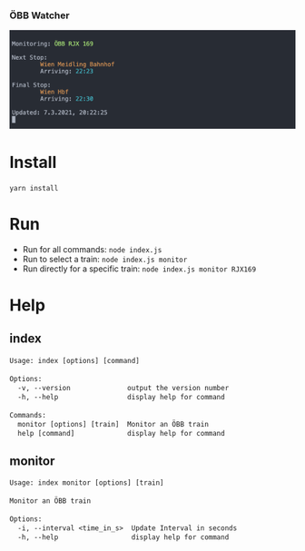 ### ÖBB Watcher

![Version 1 Image](screenshots/Version1.png)

# Install
`yarn install`

# Run
- Run for all commands: `node index.js`  
- Run to select a train: `node index.js monitor`  
- Run directly for a specific train: `node index.js monitor RJX169`  

# Help

## index
```
Usage: index [options] [command]

Options:
  -v, --version              output the version number
  -h, --help                 display help for command

Commands:
  monitor [options] [train]  Monitor an ÖBB train
  help [command]             display help for command
```

## monitor
```
Usage: index monitor [options] [train]

Monitor an ÖBB train

Options:
  -i, --interval <time_in_s>  Update Interval in seconds
  -h, --help                  display help for command
```